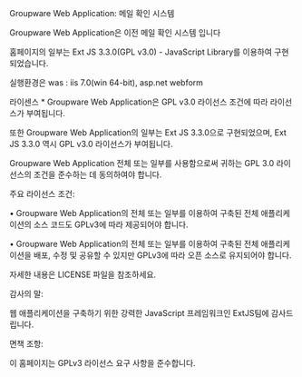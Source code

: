 Groupware Web Application: 메일 확인 시스템

Groupware Web Application은 이전 메일 확인 시스템 입니다

홈페이지의 일부는 Ext JS 3.3.0(GPL v3.0) - JavaScript Library를 이용하여 구현 되었습니다.

실행환경은 was : iis 7.0(win 64-bit), asp.net webform

라이센스 *
Groupware Web Application은 GPL v3.0 라이선스 조건에 따라 라이선스가 부여됩니다.

또한 Groupware Web Application의 일부는 Ext JS 3.3.0으로 구현되었으며, Ext JS 3.3.0 역시 GPL v3.0 라이선스가 부여됩니다.

Groupware Web Application 전체 또는 일부를 사용함으로써 귀하는 GPL 3.0 라이선스의 조건을 준수하는 데 동의하여야 합니다.

주요 라이선스 조건:

• Groupware Web Application의 전체 또는 일부를 이용하여 구축된 전체 애플리케이션의 소스 코드도 GPLv3에 따라 제공되어야 합니다.

• Groupware Web Application의 전체 또는 일부를 이용하여 구축된 전체 애플리케이션을 배포, 수정 및 공유할 수 있지만 GPLv3에 따라 오픈 소스로 유지되어야 합니다.

자세한 내용은 LICENSE 파일을 참조하세요.

감사의 말:

웹 애플리케이션을 구축하기 위한 강력한 JavaScript 프레임워크인 ExtJS팀에 감사드립니다.

면책 조항:

이 홈페이지는 GPLv3 라이선스 요구 사항을 준수합니다.
